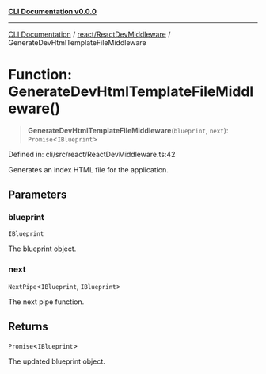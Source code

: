 [**CLI Documentation v0.0.0**](../../../README.md)

***

[CLI Documentation](../../../modules.md) / [react/ReactDevMiddleware](../README.md) / GenerateDevHtmlTemplateFileMiddleware

# Function: GenerateDevHtmlTemplateFileMiddleware()

> **GenerateDevHtmlTemplateFileMiddleware**(`blueprint`, `next`): `Promise`\<`IBlueprint`\>

Defined in: cli/src/react/ReactDevMiddleware.ts:42

Generates an index HTML file for the application.

## Parameters

### blueprint

`IBlueprint`

The blueprint object.

### next

`NextPipe`\<`IBlueprint`, `IBlueprint`\>

The next pipe function.

## Returns

`Promise`\<`IBlueprint`\>

The updated blueprint object.
